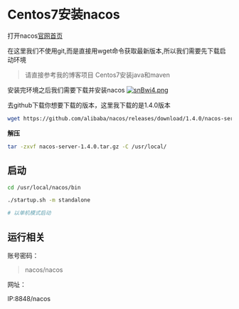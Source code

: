 # Centos7安装nacos
打开nacos[官网首页](https://nacos.io/zh-cn/docs/quick-start.html)

在这里我们不使用git,而是直接用wget命令获取最新版本,所以我们需要先下载启动环境

> 请直接参考我的博客项目 Centos7安装java和maven

安装完环境之后我们需要下载并安装nacos
[![snBwi4.png](https://s3.ax1x.com/2021/01/08/snBwi4.png)](https://imgchr.com/i/snBwi4)

去github下载你想要下载的版本，这里我下载的是1.4.0版本
```bash
wget https://github.com/alibaba/nacos/releases/download/1.4.0/nacos-server-1.4.0.tar.gz
```
**解压**

```bash
tar -zxvf nacos-server-1.4.0.tar.gz -C /usr/local/
```

## 启动

```bash
cd /usr/local/nacos/bin

./startup.sh -m standalone

# 以单机模式启动
```


## 运行相关


账号密码： 

> nacos/nacos

网址：

IP:8848/nacos
